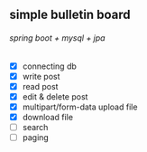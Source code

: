 ## simple bulletin board
###### spring boot + mysql + jpa 

- [x] connecting db
- [x] write post
- [x] read post
- [x] edit & delete post
- [x] multipart/form-data upload file
- [x] download file
- [ ] search
- [ ] paging
